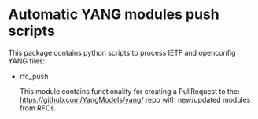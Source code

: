 Automatic YANG modules push scripts
============================================

This package contains python scripts to process IETF and openconfig YANG files:

- rfc_push

    This module contains functionality for creating a PullRequest to the: https://github.com/YangModels/yang/ repo
    with new/updated modules from RFCs.
